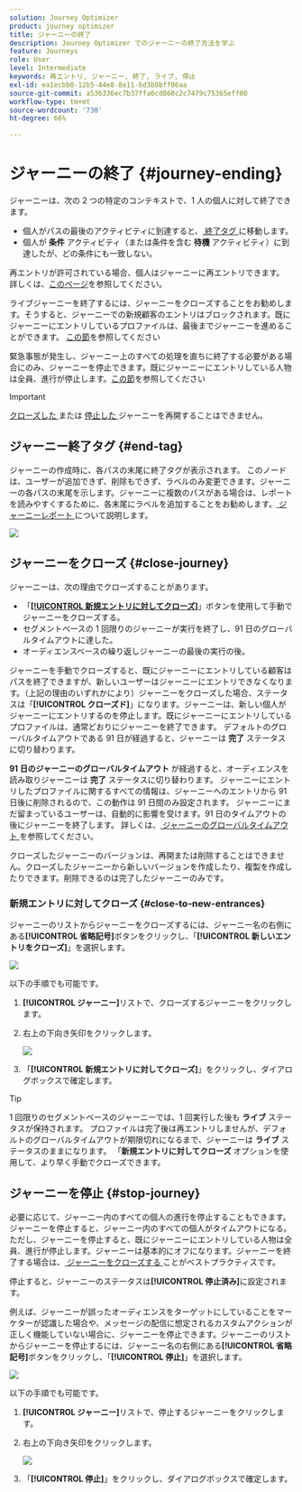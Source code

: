 ```yaml
---
solution: Journey Optimizer
product: journey optimizer
title: ジャーニーの終了
description: Journey Optimizer でのジャーニーの終了方法を学ぶ
feature: Journeys
role: User
level: Intermediate
keywords: 再エントリ, ジャーニー, 終了, ライブ, 停止
exl-id: ea1ecbb0-12b5-44e8-8e11-6d3b8bff06aa
source-git-commit: a536336ec7b37ffa0cd860c2c7479c75365eff00
workflow-type: tm+mt
source-wordcount: '730'
ht-degree: 66%

---
```


# ジャーニーの終了 {#journey-ending}

ジャーニーは、次の 2 つの特定のコンテキストで、1 人の個人に対して終了できます。

* 個人がパスの最後のアクティビティに到達すると、[ 終了タグ ](#end-tag) に移動します。
* 個人が **条件** アクティビティ（または条件を含む **待機** アクティビティ）に到達したが、どの条件にも一致しない。

再エントリが許可されている場合、個人はジャーニーに再エントリできます。 詳しくは、[このページ](../building-journeys/journey-properties.md#entrance)を参照してください。

ライブジャーニーを終了するには、ジャーニーをクローズすることをお勧めします。そうすると、ジャーニーでの新規顧客のエントリはブロックされます。既にジャーニーにエントリしているプロファイルは、最後までジャーニーを進めることができます。 [この節](#close-journey)を参照してください

緊急事態が発生し、ジャーニー上のすべての処理を直ちに終了する必要がある場合にのみ、ジャーニーを停止できます。既にジャーニーにエントリしている人物は全員、進行が停止します。[この節](../building-journeys/journey.md#stop-journey)を参照してください

>[!IMPORTANT]
>
>[ クローズした ](#close-journey) または [ 停止した ](#stop-journey) ジャーニーを再開することはできません。


## ジャーニー終了タグ {#end-tag}

ジャーニーの作成時に、各パスの末尾に終了タグが表示されます。 このノードは、ユーザーが追加できず、削除もできず、ラベルのみ変更できます。ジャーニーの各パスの末尾を示します。ジャーニーに複数のパスがある場合は、レポートを読みやすくするために、各末尾にラベルを追加することをお勧めします。[ ジャーニーレポート ](../reports/live-report.md) について説明します。

![](assets/journey-end.png)

## ジャーニーをクローズ {#close-journey}

ジャーニーは、次の理由でクローズすることがあります。

* 「[**[!UICONTROL 新規エントリに対してクローズ]**](#close-to-new-entrances)」ボタンを使用して手動でジャーニーをクローズする。
* セグメントベースの 1 回限りのジャーニーが実行を終了し、91 日のグローバルタイムアウトに達した。
* オーディエンスベースの繰り返しジャーニーの最後の実行の後。

ジャーニーを手動でクローズすると、既にジャーニーにエントリしている顧客はパスを終了できますが、新しいユーザーはジャーニーにエントリできなくなります。（上記の理由のいずれかにより）ジャーニーをクローズした場合、ステータスは「**[!UICONTROL クローズド]**」になります。ジャーニーは、新しい個人がジャーニーにエントリするのを停止します。既にジャーニーにエントリしているプロファイルは、通常どおりにジャーニーを終了できます。 デフォルトのグローバルタイムアウトである 91 日が経過すると、ジャーニーは **完了** ステータスに切り替わります。

**91 日のジャーニーのグローバルタイムアウト** が経過すると、オーディエンスを読み取りジャーニーは **完了** ステータスに切り替わります。 ジャーニーにエントリしたプロファイルに関するすべての情報は、ジャーニーへのエントリから 91 日後に削除されるので、この動作は 91 日間のみ設定されます。 ジャーニーにまだ留まっているユーザーは、自動的に影響を受けます。91 日のタイムアウトの後にジャーニーを終了します。  詳しくは、[ ジャーニーのグローバルタイムアウト ](../building-journeys/journey-properties.md#global_timeout) を参照してください。

クローズしたジャーニーのバージョンは、再開または削除することはできません。クローズしたジャーニーから新しいバージョンを作成したり、複製を作成したりできます。削除できるのは完了したジャーニーのみです。

### 新規エントリに対してクローズ {#close-to-new-entrances}

ジャーニーのリストからジャーニーをクローズするには、ジャーニー名の右側にある&#x200B;**[!UICONTROL 省略記号]**&#x200B;ボタンをクリックし、「**[!UICONTROL 新しいエントリをクローズ]**」を選択します。

![](assets/journey-finish-quick-action.png)

以下の手順でも可能です。

1. **[!UICONTROL ジャーニー]**&#x200B;リストで、クローズするジャーニーをクリックします。
1. 右上の下向き矢印をクリックします。

   ![](assets/finish_drop_down_list.png)

1. 「**[!UICONTROL 新規エントリに対してクローズ]**」をクリックし、ダイアログボックスで確定します。

>[!TIP]
>
>1 回限りのセグメントベースのジャーニーでは、1 回実行した後も **ライブ** ステータスが保持されます。 プロファイルは完了後は再エントリしませんが、デフォルトのグローバルタイムアウトが期限切れになるまで、ジャーニーは **ライブ** ステータスのままになります。 「**新規エントリに対してクローズ** オプションを使用して、より早く手動でクローズできます。


## ジャーニーを停止 {#stop-journey}

必要に応じて、ジャーニー内のすべての個人の進行を停止することもできます。ジャーニーを停止すると、ジャーニー内のすべての個人がタイムアウトになる。 ただし、ジャーニーを停止すると、既にジャーニーにエントリしている人物は全員、進行が停止します。ジャーニーは基本的にオフになります。ジャーニーを終了する場合は、[ ジャーニーをクローズする ](#close-journey) ことがベストプラクティスです。

停止すると、ジャーニーのステータスは&#x200B;**[!UICONTROL 停止済み]**&#x200B;に設定されます。

例えば、ジャーニーが誤ったオーディエンスをターゲットにしていることをマーケターが認識した場合や、メッセージの配信に想定されるカスタムアクションが正しく機能していない場合に、ジャーニーを停止できます。ジャーニーのリストからジャーニーを停止するには、ジャーニー名の右側にある&#x200B;**[!UICONTROL 省略記号]**&#x200B;ボタンをクリックし、「**[!UICONTROL 停止]**」を選択します。

![](assets/journey-finish-quick-action.png)

以下の手順でも可能です。

1. **[!UICONTROL ジャーニー]**&#x200B;リストで、停止するジャーニーをクリックします。
1. 右上の下向き矢印をクリックします。

   ![](assets/finish_drop_down_list2.png)

1. 「**[!UICONTROL 停止]**」をクリックし、ダイアログボックスで確定します。

